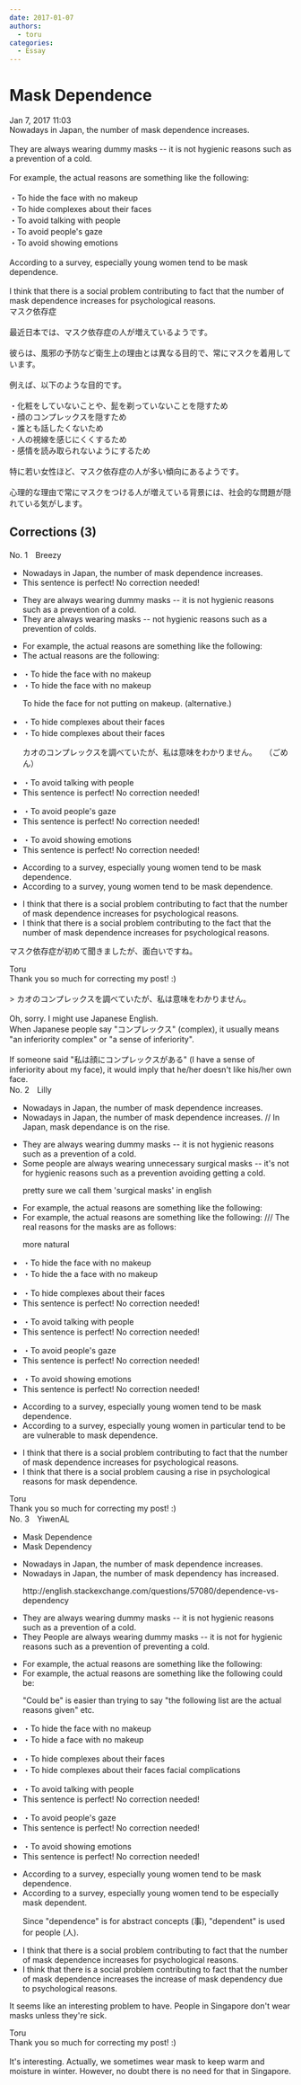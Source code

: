 ```yaml
---
date: 2017-01-07
authors:
  - toru
categories:
  - Essay
---
```


<h1 id="subject_show">Mask Dependence</h1>
<div class="date">Jan 7, 2017 11:03</div>
<div id="post"><div id="body_show_ori">
Nowadays in Japan, the number of mask dependence increases.<br/><br/>They are always wearing dummy masks -- it is not hygienic reasons such as a prevention of a cold.<br/><br/>For example, the actual reasons are something like the following:<br/><br/>・To hide the face with no makeup<br/>・To hide complexes about their faces<br/>・To avoid talking with people<br/>・To avoid people's gaze<br/>・To avoid showing emotions<br/><br/>According to a survey, especially young women tend to be mask dependence.<br/><br/>I think that there is a social problem contributing to fact that the number of mask dependence increases for psychological reasons.
</div></div>

<!-- more -->

<div id="post_ja"><div id="body_show_mo">
マスク依存症<br/><br/>最近日本では、マスク依存症の人が増えているようです。<br/><br/>彼らは、風邪の予防など衛生上の理由とは異なる目的で、常にマスクを着用しています。<br/><br/>例えば、以下のような目的です。<br/><br/>・化粧をしていないことや、髭を剃っていないことを隠すため<br/>・顔のコンプレックスを隠すため<br/>・誰とも話したくないため<br/>・人の視線を感じにくくするため<br/>・感情を読み取られないようにするため<br/><br/>特に若い女性ほど、マスク依存症の人が多い傾向にあるようです。<br/><br/>心理的な理由で常にマスクをつける人が増えている背景には、社会的な問題が隠れている気がします。
</div></div>

## Corrections (3)
<div id="block"><div class="first_name"> No. 1　<span class="just_name">Breezy</span></div><div id="block2">
<ul class="correction_field">
<li class="incorrect">Nowadays in Japan, the number of mask dependence increases.</li>
<li class="corrected perfect">This sentence is perfect! No correction needed!</li>
</ul>
<ul class="correction_field">
<li class="incorrect">They are always wearing dummy masks -- it is not hygienic reasons such as a prevention of a cold.</li>
<li class="corrected correct">
They are always wearing masks -- not hygienic reasons such as a prevention of colds.
</li>
</ul>
<ul class="correction_field">
<li class="incorrect">For example, the actual reasons are something like the following:</li>
<li class="corrected correct">
The actual reasons are the following:
</li>
</ul>
<ul class="correction_field">
<li class="incorrect">・To hide the face with no makeup</li>
<li class="corrected correct">
・To hide the face with no makeup
<p class="correction_comment">To hide the face for not putting on makeup.  (alternative.)</p>
</li>
</ul>
<ul class="correction_field">
<li class="incorrect">・To hide complexes about their faces</li>
<li class="corrected correct">
・To hide complexes about their faces
<p class="correction_comment">カオのコンプレックスを調べていたが、私は意味をわかりません。　　（ごめん）</p>
</li>
</ul>
<ul class="correction_field">
<li class="incorrect">・To avoid talking with people</li>
<li class="corrected perfect">This sentence is perfect! No correction needed!</li>
</ul>
<ul class="correction_field">
<li class="incorrect">・To avoid people's gaze</li>
<li class="corrected perfect">This sentence is perfect! No correction needed!</li>
</ul>
<ul class="correction_field">
<li class="incorrect">・To avoid showing emotions</li>
<li class="corrected perfect">This sentence is perfect! No correction needed!</li>
</ul>
<ul class="correction_field">
<li class="incorrect">According to a survey, especially young women tend to be mask dependence.</li>
<li class="corrected correct">
According to a survey, young women tend to be mask dependence.
</li>
</ul>
<ul class="correction_field">
<li class="incorrect">I think that there is a social problem contributing to fact that the number of mask dependence increases for psychological reasons.</li>
<li class="corrected correct">
I think that there is a social problem contributing to the fact that the number of mask dependence increases for psychological reasons.
</li>
</ul>
<p class="comment_small">
 マスク依存症が初めて聞きましたが、面白いですね。
 <br/>
</p>

</div><div class="name"><span class="just_name">Toru</span><br>
Thank you so much for correcting my post! :)<br/><br/>&gt; カオのコンプレックスを調べていたが、私は意味をわかりません。<br/><br/>Oh, sorry. I might use Japanese English.<br/>When Japanese people say "コンプレックス" (complex), it usually means "an inferiority complex" or "a sense of inferiority".<br/><br/>If someone said "私は顔にコンプレックスがある" (I have a sense of inferiority about my face), it would imply that he/her doesn't like his/her own face.
</div>
</div>
<div id="block"><div class="first_name"> No. 2　<span class="just_name">Lilly</span></div><div id="block2">
<ul class="correction_field">
<li class="incorrect">Nowadays in Japan, the number of mask dependence increases.</li>
<li class="corrected correct">
Nowadays in Japan, the number of mask dependence increases. // <span class="f_blue">In Japan, mask dependance is on the rise.</span>
</li>
</ul>
<ul class="correction_field">
<li class="incorrect">They are always wearing dummy masks -- it is not hygienic reasons such as a prevention of a cold.</li>
<li class="corrected correct">
<span class="f_blue">Some people</span> are always wearing <span class="f_blue">unnecessary surgical</span> masks -- it's not <span class="f_blue">for </span>hygienic reasons such as <span class="sline">a prevention</span> <span class="f_blue">avoiding getting </span>a cold.
<p class="correction_comment">pretty sure we call them 'surgical masks' in english</p>
</li>
</ul>
<ul class="correction_field">
<li class="incorrect">For example, the actual reasons are something like the following:</li>
<li class="corrected correct">
For example, the actual reasons are something like the following: /// <span class="f_blue">T</span><span class="f_blue">he real reasons for the masks are as follows:</span>
<p class="correction_comment">more natural</p>
</li>
</ul>
<ul class="correction_field">
<li class="incorrect">・To hide the face with no makeup</li>
<li class="corrected correct">
・To hide <span class="sline">the</span> <span class="f_blue">a</span> face with no makeup
</li>
</ul>
<ul class="correction_field">
<li class="incorrect">・To hide complexes about their faces</li>
<li class="corrected perfect">This sentence is perfect! No correction needed!</li>
</ul>
<ul class="correction_field">
<li class="incorrect">・To avoid talking with people</li>
<li class="corrected perfect">This sentence is perfect! No correction needed!</li>
</ul>
<ul class="correction_field">
<li class="incorrect">・To avoid people's gaze</li>
<li class="corrected perfect">This sentence is perfect! No correction needed!</li>
</ul>
<ul class="correction_field">
<li class="incorrect">・To avoid showing emotions</li>
<li class="corrected perfect">This sentence is perfect! No correction needed!</li>
</ul>
<ul class="correction_field">
<li class="incorrect">According to a survey, especially young women tend to be mask dependence.</li>
<li class="corrected correct">
According to a survey, <span class="sline">especially</span> young women <span class="f_blue">in particular</span> <span class="sline">tend to be</span> <span class="f_blue">are vulnerable to </span>mask dependence.
</li>
</ul>
<ul class="correction_field">
<li class="incorrect">I think that there is a social problem contributing to fact that the number of mask dependence increases for psychological reasons.</li>
<li class="corrected correct">
I think that there is a social problem <span class="f_blue">causing a rise in</span><span class="f_blue"> </span>psychological reasons for mask dependence.
</li>
</ul>
</div><div class="name"><span class="just_name">Toru</span><br>
Thank you so much for correcting my post! :)
</div>
</div>
<div id="block"><div class="first_name"> No. 3　<span class="just_name">YiwenAL</span></div><div id="block2">
<ul class="correction_field">
<li class="incorrect">Mask Dependence</li>
<li class="corrected correct">
Mask Dependenc<span class="f_blue">y</span>
</li>
</ul>
<ul class="correction_field">
<li class="incorrect">Nowadays in Japan, the number of mask dependence increases.</li>
<li class="corrected correct">
Nowadays in Japan, <span class="sline">the number of </span>mask dependenc<span class="f_blue">y</span> <span class="f_blue">has</span> increase<span class="f_blue">d</span>.
<p class="correction_comment">http://english.stackexchange.com/questions/57080/dependence-vs-dependency</p>
</li>
</ul>
<ul class="correction_field">
<li class="incorrect">They are always wearing dummy masks -- it is not hygienic reasons such as a prevention of a cold.</li>
<li class="corrected correct">
<span class="sline">They</span><span class="f_red"> People</span> are always wearing dummy masks -- it is not <span class="f_blue">for</span> hygienic reasons such as <span class="sline">a prevention of</span> <span class="f_red">preventing</span> a cold.
</li>
</ul>
<ul class="correction_field">
<li class="incorrect">For example, the actual reasons are something like the following:</li>
<li class="corrected correct">
For example, the actual reasons <span class="sline">are something like the following</span> <span class="f_red">could be:</span>
<p class="correction_comment">"Could be" is easier than trying to say "the following list are the actual reasons given" etc.</p>
</li>
</ul>
<ul class="correction_field">
<li class="incorrect">・To hide the face with no makeup</li>
<li class="corrected correct">
・To hide <span class="f_blue">a</span> face with no makeup
</li>
</ul>
<ul class="correction_field">
<li class="incorrect">・To hide complexes about their faces</li>
<li class="corrected correct">
・To hide <span class="sline">complexes about their faces </span><span class="f_red">facial complications</span>
</li>
</ul>
<ul class="correction_field">
<li class="incorrect">・To avoid talking with people</li>
<li class="corrected perfect">This sentence is perfect! No correction needed!</li>
</ul>
<ul class="correction_field">
<li class="incorrect">・To avoid people's gaze</li>
<li class="corrected perfect">This sentence is perfect! No correction needed!</li>
</ul>
<ul class="correction_field">
<li class="incorrect">・To avoid showing emotions</li>
<li class="corrected perfect">This sentence is perfect! No correction needed!</li>
</ul>
<ul class="correction_field">
<li class="incorrect">According to a survey, especially young women tend to be mask dependence.</li>
<li class="corrected correct">
According to a survey, <span class="sline">especially</span> young women tend to be <span class="f_red">especially</span> mask dependen<span class="f_blue">t</span>.
<p class="correction_comment">Since "dependence" is for abstract concepts (事), "dependent" is used for people (人).</p>
</li>
</ul>
<ul class="correction_field">
<li class="incorrect">I think that there is a social problem contributing to fact that the number of mask dependence increases for psychological reasons.</li>
<li class="corrected correct">
I think that there is a social problem contributing to <span class="sline">fact that the number of mask dependence increases </span><span class="f_red">the increase of mask dependency due to</span> psychological reasons.
</li>
</ul>
<p class="comment_small">
 It seems like an interesting problem to have. People in Singapore don't wear masks unless they're sick.
</p>

</div><div class="name"><span class="just_name">Toru</span><br>
Thank you so much for correcting my post! :)<br/><br/>It's interesting. Actually, we sometimes wear mask to keep warm and moisture in winter. However, no doubt there is no need for that in Singapore.
</div>
</div>
